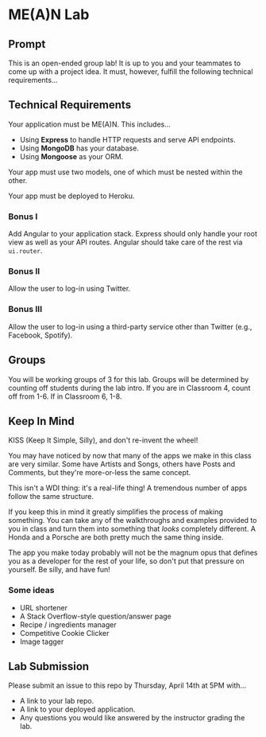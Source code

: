 # ME(A)N Lab

## Prompt

This is an open-ended group lab! It is up to you and your teammates to come up with a project idea. It must, however, fulfill the following technical requirements...

## Technical Requirements

Your application must be ME(A)N. This includes...
* Using **Express** to handle HTTP requests and serve API endpoints.
* Using **MongoDB** has your database.
* Using **Mongoose** as your ORM.

Your app must use two models, one of which must be nested within the other.  

Your app must be deployed to Heroku.

### Bonus I

Add Angular to your application stack. Express should only handle your root view as well as your API routes. Angular should take care of the rest via `ui.router`.

### Bonus II

Allow the user to log-in using Twitter.

### Bonus III

Allow the user to log-in using a third-party service other than Twitter (e.g., Facebook, Spotify).

## Groups

You will be working groups of 3 for this lab. Groups will be determined by counting off students during the lab intro. If you are in Classroom 4, count off from 1-6. If in Classroom 6, 1-8.

## Keep In Mind

KISS (Keep It Simple, Silly), and don't re-invent the wheel!

You may have noticed by now that many of the apps we make in this class are very similar. Some have Artists and Songs, others have Posts and Comments, but they're more-or-less the same concept.

This isn't a WDI thing: it's a real-life thing! A tremendous number of apps follow the same structure.

If you keep this in mind it greatly simplifies the process of making something. You can take any of the walkthroughs and examples provided to you in class and turn them into something that *looks* completely different. A Honda and a Porsche are both pretty much the same thing inside.

The app you make today probably will not be the magnum opus that defines you as a developer for the rest of your life, so don't put that pressure on yourself. Be silly, and have fun!

### Some ideas

- URL shortener
- A Stack Overflow-style question/answer page
- Recipe / ingredients manager
- Competitive Cookie Clicker
- Image tagger

## Lab Submission

Please submit an issue to this repo by Thursday, April 14th at 5PM with...
* A link to your lab repo.
* A link to your deployed application.
* Any questions you would like answered by the instructor grading the lab.
